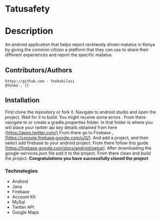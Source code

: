 # Tatusafety

# Description
An android application that helps report recklessly driven matatus in Kenya by giving the common citizen a platform that they can use to share their different experiences and report the specific matatus.

## Contributors/Authors
    https://github.com - Yonkokilasi
    @Yonko , []


## Installation
  First clone the repository or fork it.
  Navigate to android studio and open the project.
  Wait for it to build.
  You might receive some errors .
  From there navigate to or create a gradle.properties folder.
  In that folder is where you will place your twitter api key details obtained from here {https://apps.twitter.com/}
  From there go to Firebase ,[https://console.firebase.google.com/u/0/].
  And add a project, and then select add firebase to your android project.
  From there follow this guide [https://firebase.google.com/docs/android/setup].
  After downloading the google-services.json file add it to the project.
  From there clean and build the project.
  **Congratulations you have successfully cloned the project**

### Technologies
* Android
* Java
* Firebase
* Account Kit 
* MySql
* Twitter API
* Google Maps
